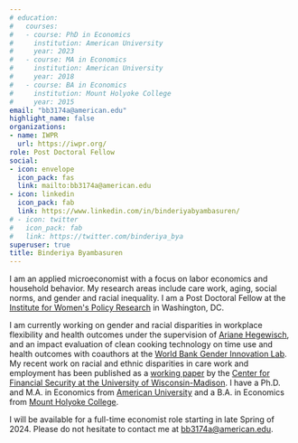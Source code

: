 ```yaml
---
# education:
#   courses:
#   - course: PhD in Economics
#     institution: American University
#     year: 2023
#   - course: MA in Economics
#     institution: American University
#     year: 2018
#   - course: BA in Economics
#     institution: Mount Holyoke College
#     year: 2015
email: "bb3174a@american.edu"
highlight_name: false
organizations:
- name: IWPR
  url: https://iwpr.org/
role: Post Doctoral Fellow
social:
- icon: envelope
  icon_pack: fas
  link: mailto:bb3174a@american.edu
- icon: linkedin
  icon_pack: fab
  link: https://www.linkedin.com/in/binderiyabyambasuren/
# - icon: twitter
#   icon_pack: fab
#   link: https://twitter.com/binderiya_bya
superuser: true
title: Binderiya Byambasuren
---
```


I am an applied microeconomist with a focus on labor economics and household behavior. My research areas include care work, aging, social norms, and gender and racial inequality. I am a Post Doctoral Fellow at the [Institute for Women's Policy Research](https://iwpr.org/) in Washington, DC.

I am currently working on gender and racial disparities in workplace flexibility and health outcomes under the supervision of [Ariane Hegewisch](https://iwpr.org/member/ariane-hegewisch-m-phil/), and an impact evaluation of clean cooking technology on time use and health outcomes with coauthors at the [World Bank Gender Innovation Lab](https://www.worldbank.org/en/programs/east-asia-and-pacific-gender-innovation-lab). My recent work on racial and ethnic disparities in care work and employment has been published as a [working paper](https://cfsrdrc.wisc.edu/project/jsit22-05) by the [Center for Financial Security at the University of Wisconsin-Madison](https://cfsrdrc.wisc.edu/). I have a Ph.D. and M.A. in Economics from [American University](https://www.american.edu/) and a B.A. in Economics from [Mount Holyoke College](https://www.mtholyoke.edu/).

I will be available for a full-time economist role starting in late Spring of 2024. Please do not hesitate to contact me at [bb3174a\@american.edu](mailto:bb3174a@american.edu).
